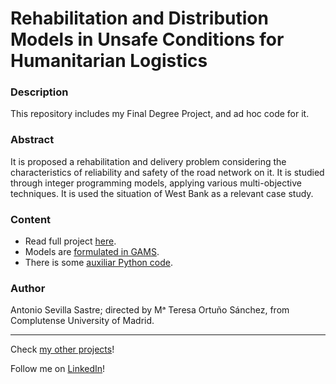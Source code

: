 # Rehabilitation and Distribution Models in Unsafe Conditions for Humanitarian Logistics

### Description
This repository includes my Final Degree Project, and ad hoc code for it.

### Abstract
It is proposed a rehabilitation and delivery problem considering the characteristics of reliability and safety of the road network on it.
It is studied through integer programming models, applying various multi-objective techniques.
It is used the situation of West Bank as a relevant case study.

### Content
- Read full project [here](https://github.com/asevillasastre/UCM-Rehabilitation-and-Distribution-Models/blob/main/TFG-Antonio-Sevila-Sastre.pdf).
- Models are [formulated in GAMS](https://github.com/asevillasastre/UCM-Rehabilitation-and-Distribution-Models/tree/main/src/gams).
- There is some [auxiliar Python code](https://github.com/asevillasastre/UCM-Rehabilitation-and-Distribution-Models/tree/main/src/python).

### Author
Antonio Sevilla Sastre; directed by Mᵃ Teresa Ortuño Sánchez, from Complutense University of Madrid.

-----------------------------------------------------------------------------

Check [my other projects](https://github.com/asevillasastre)!

Follow me on [LinkedIn](https://www.linkedin.com/in/asevillasastre/)!
